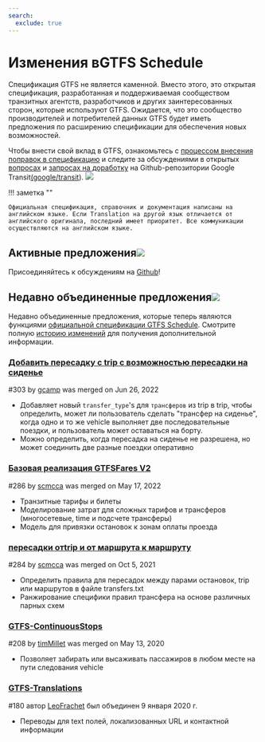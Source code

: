 ```yaml
---
search:
  exclude: true
---
```


# Изменения вGTFS Schedule

<!-- <div class=landing-page>
    <a class=button href=../process>Specification Amendment Process</a><a class=button href=../guiding-principles>Guiding Principles</a><a class=button href=../revision-history>Revision History</a>
</div> -->

Спецификация GTFS не является каменной. Вместо этого, это открытая спецификация, разработанная и поддерживаемая сообществом транзитных агентств, разработчиков и других заинтересованных сторон, которые используют GTFS. Ожидается, что это сообщество производителей и потребителей данных GTFS будет иметь предложения по расширению спецификации для обеспечения новых возможностей.

Чтобы внести свой вклад в GTFS, ознакомьтесь с [процессом внесения поправок в спецификацию](../process) и следите за обсуждениями в открытых [вопросах](https://github.com/google/transit/issues) и [запросах на доработку](https://github.com/google/transit/pulls) на Github-репозитории Google Transit[(google/transit](https://github.com/google/transit)). ![](../../assets/mark-github.svg)

!!! заметка ""

    Официальная спецификация, справочник и документация написаны на английском языке. Если Translation на другой язык отличается от английского оригинала, последний имеет приоритет. Все коммуникации осуществляются на английском языке.


## Активные предложения![](../../assets/pr-active.svg)

<!--
Active proposals for new features in <glossary variable="GTFS Schedule"><glossary variable="GTFS">GTFS</glossary> Schedule</glossary>.  -->

Присоединяйтесь к обсуждениям на [Github](https://github.com/google/transit/pulls)!

<!-- <div class="row">
    <div class="active-container">
        <h3 class="title"><a class="no-icon" href="https://github.com/google/transit/pull/303" target="_blank">Add <glossary variable="trip">trip</glossary>-to-<glossary variable="trip">trip</glossary> transfers with in-seat option</a></h3>
        <p class="maintainer">#303 opened on Jan 26, 2022 by <a class="no-icon" href="https://github.com/gcamp" target="_blank">gcamp</a></p>
    </div>
</div>
<div class="row"></div> -->

<!-- <div class="row no-active">
    <div class="no-active-container">
        <h3 class="title">There are currently no active proposals for <glossary variable="GTFS Schedule"><glossary variable="GTFS">GTFS</glossary> Schedule</glossary>.</h3>
        <p class="prompt">Have a proposal? &ensp;➜&ensp; Open a <a href="https://github.com/google/transit/pulls" target="_blank">pull request</a>.</p>
    </div>
</div>
<div class="row"></div> -->

## Недавно объединенные предложения![](../../assets/pr-merged.svg)

Недавно объединенные предложения, которые теперь являются функциями [официальной спецификации GTFS Schedule](../reference). Смотрите полную [историю изменений](../process#revision-history) для получения дополнительной информации.

<div class="row">
    <div class="leftcontainer">
        <h3 class="title"><a href="https://github.com/google/transit/pull/303" class="no-icon" target="_blank">Добавить пересадку с trip с возможностью пересадки на сиденье</a></h3>
        <p class="maintainer">#303 by <a href="https://github.com/gcamp" class="no-icon" target="_blank">gcamp</a> was merged on Jun 26, 2022</p>
    </div>
    <div class="featurelist">
        <ul>
            <li>Добавляет новый <code>transfer_type</code>'s для <code>трансферов</code> из trip в trip, чтобы определить, может ли пользователь сделать "трансфер на сиденье", когда одно и то же vehicle выполняет две последовательные поездки, и пользователь может оставаться на борту.</li>
            <li>Можно определить, когда пересадка на сиденье не разрешена, но может соединить две разные поездки оперативно
            </li>
        </ul>
    </div>
</div>

<div class="row">
    <div class="leftcontainer">
        <h3 class="title"><a href="https://github.com/google/transit/pull/286" class="no-icon" target="_blank">Базовая реализация GTFSFares V2</a></h3>
        <p class="maintainer">#286 by <a href="https://github.com/scmcca" class="no-icon" target="_blank">scmcca</a> was merged on May 17, 2022</p>
    </div>
    <div class="featurelist">
        <ul>
            <li>Транзитные тарифы и билеты</li>
            <li>Моделирование затрат для сложных тарифов и трансферов (многосетевые, time и подсчете трансферы)</li>
            <li>Модель для привязки остановок к зонам оплаты проезда</li>
        </ul>
    </div>
</div>

<div class="row">
    <div class="leftcontainer">
        <h3 class="title"><a href="https://github.com/google/transit/pull/284" class="no-icon" target="_blank">пересадки отtrip и от маршрута к маршруту</a></h3>
        <p class="maintainer">#284 by <a href="https://github.com/scmcca" class="no-icon" target="_blank">scmcca</a> was merged on Oct 5, 2021</p>
    </div>
    <div class="featurelist">
        <ul>
            <li>Определить правила для пересадок между парами остановок, trip или маршрутов в файле transfers.txt</li>
             <li>Ранжирование специфики правил трансфера на основе различных парных схем</li>
        </ul>
    </div>
</div>

<div class="row">
    <div class="leftcontainer">
        <h3 class="title"><a href="https://github.com/google/transit/pull/208" class="no-icon" target="_blank">GTFS-ContinuousStops</a></h3>
        <p class="maintainer">#208 by <a href="https://github.com/timMillet" class="no-icon" target="_blank">timMillet</a> was merged on May 13, 2020</p>
    </div>
    <div class="featurelist">
        <ul>
            <li>Позволяет забирать или высаживать пассажиров в любом месте на пути следования vehicle</li>
        </ul>
    </div>
</div>

<div class="row">
    <div class="leftcontainer">
        <h3 class="title"><a href="https://github.com/google/transit/pull/180" class="no-icon" target="_blank">GTFS-Translations</a></h3>
        <p class="maintainer">#180 автор <a href="https://github.com/LeoFrachet" class="no-icon" target="_blank">LeoFrachet</a> был объединен 9 января 2020 г.</p>
    </div>
    <div class="featurelist">
        <ul>
            <li>Переводы для text полей, локализованных URL и контактной информации</li>
        </ul>
    </div>
</div>

<div class="row"/>
